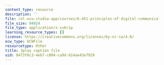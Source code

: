 ```yaml
---
content_type: resource
description: ''
file: /ol-ocw-studio-app/courses/6-451-principles-of-digital-communication-ii-spring-2005/0473f8c34eb7c804ca9db14ae43e7929_GQVlVhGKfHc.srt
file_size: 94924
file_type: application/x-subrip
learning_resource_types: []
license: https://creativecommons.org/licenses/by-nc-sa/4.0/
ocw_type: OCWFile
resourcetype: Other
title: 3play caption file
uid: 0473f8c3-4eb7-c804-ca9d-b14ae43e7929
---
```

